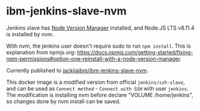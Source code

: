 # ibm-jenkins-slave-nvm

Jenkins slave has [Node Version Manager](https://github.com/creationix/nvm) installed, and Node.JS LTS v8.11.4 is installed by nvm.

With nvm, the jenkins user doesn't require sudo to run `npm install`. This is explanation from npmjs.org: https://docs.npmjs.com/getting-started/fixing-npm-permissions#option-one-reinstall-with-a-node-version-manager.

Currently published to [jackjiaibm/ibm-jenkins-slave-nvm](https://hub.docker.com/r/jackjiaibm/ibm-jenkins-slave-nvm/).

This docker image is a modified version from official `jenkins/ssh-slave`, and can be used as `Connect method` - `Connect with SSH` with user `jenkins`. The modification is installing nvm before declare "VOLUME /home/jenkins", so changes done by nvm install can be saved.
